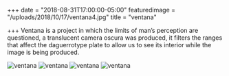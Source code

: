 +++
date = "2018-08-31T17:00:00-05:00"
featuredimage = "/uploads/2018/10/17/ventana4.jpg"
title = "ventana"

+++
Ventana is a project in which the limits of man’s perception are questioned, a translucent camera oscura was produced, it filters the ranges that affect the daguerrotype plate to allow us to see its interior while the image is being produced.

<img class="full" src="/uploads/2018/10/17/ventana1.jpg" alt="ventana">

<img class="full" src="/uploads/2018/10/17/ventana4.jpg" alt="ventana">

<img class="full" src="/uploads/2018/10/17/ventana3.jpg" alt="ventana">

<img class="full" src="/uploads/2018/10/17/ventana2.jpg" alt="ventana">